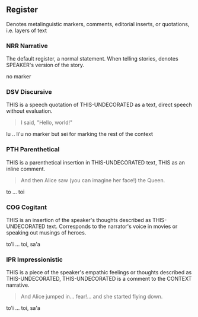## Register

Denotes metalinguistic markers, comments, editorial inserts, or quotations, i.e. layers of text

### NRR Narrative

<description>The default register, a normal statement. When telling stories, denotes <this speaker>SPEAKER</this>'s version of the story.</description>

<lojban>no marker</lojban>

### DSV Discursive

<description><this this>THIS</this> is a speech quotation of <this undecorated>THIS-UNDECORATED</this> as a text, direct speech without evaluation.</description>

> I said, "Hello, world!"

<lojban><jbo>lu .. li'u</jbo></lojban>
<lojban>no marker but <jbo>sei</jbo> for marking the rest of the context</lojban>

### PTH Parenthetical

<description><this this>THIS</this> is a parenthetical insertion in <this undecorated>THIS-UNDECORATED</this> text, <this this>THIS</this> as an inline comment.</description>

> And then Alice saw (you can imagine her face!) the Queen.

<lojban><jbo>to … toi</jbo></lojban>

### COG Cogitant

<description><this this>THIS</this> is an insertion of the speaker's thoughts described as <this undecorated>THIS-UNDECORATED</this> text. Corresponds to the narrator's voice in movies or speaking out musings of heroes.</description>

<lojban><jbo>to'i … toi</jbo>, <jbo>sa'a</jbo></lojban>

### IPR Impressionistic

<description><this this>THIS</this> is a piece of the speaker's empathic feelings or thoughts described as <this undecorated>THIS-UNDECORATED</this>, <this undecorated>THIS-UNDECORATED</this> is a comment to the <this context>CONTEXT</this> narrative.</description>

> And Alice jumped in... fear!... and she started flying down.

<lojban><jbo>to'i … toi</jbo>, <jbo>sa'a</jbo></lojban>
